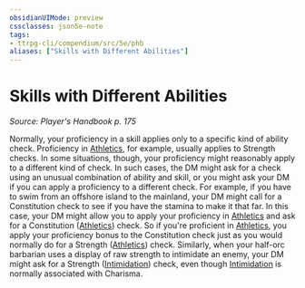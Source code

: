 ```yaml
---
obsidianUIMode: preview
cssclasses: json5e-note
tags:
- ttrpg-cli/compendium/src/5e/phb
aliases: ["Skills with Different Abilities"]
---
```

# Skills with Different Abilities
*Source: Player's Handbook p. 175* 

Normally, your proficiency in a skill applies only to a specific kind of ability check. Proficiency in [Athletics](/CLI/skills.md#Athletics), for example, usually applies to Strength checks. In some situations, though, your proficiency might reasonably apply to a different kind of check. In such cases, the DM might ask for a check using an unusual combination of ability and skill, or you might ask your DM if you can apply a proficiency to a different check. For example, if you have to swim from an offshore island to the mainland, your DM might call for a Constitution check to see if you have the stamina to make it that far. In this case, your DM might allow you to apply your proficiency in [Athletics](/CLI/skills.md#Athletics) and ask for a Constitution ([Athletics](/CLI/skills.md#Athletics)) check. So if you're proficient in [Athletics](/CLI/skills.md#Athletics), you apply your proficiency bonus to the Constitution check just as you would normally do for a Strength ([Athletics](/CLI/skills.md#Athletics)) check. Similarly, when your half-orc barbarian uses a display of raw strength to intimidate an enemy, your DM might ask for a Strength ([Intimidation](/CLI/skills.md#Intimidation)) check, even though [Intimidation](/CLI/skills.md#Intimidation) is normally associated with Charisma.